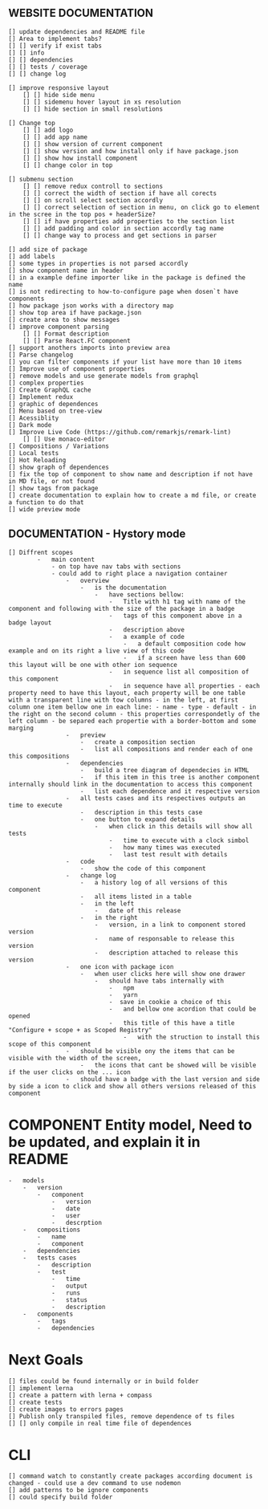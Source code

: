 ## WEBSITE DOCUMENTATION

    [] update dependencies and README file
    [] Area to implement tabs?
    [] [] verify if exist tabs
    [] [] info
    [] [] dependencies
    [] [] tests / coverage
    [] [] change log

    [] improve responsive layout
        [] [] hide side menu
        [] [] sidemenu hover layout in xs resolution
        [] [] hide section in small resolutions

    [] Change top
        [] [] add logo
        [] [] add app name
        [] [] show version of current component
        [] [] show version and how install only if have package.json
        [] [] show how install component
        [] [] change color in top

    [] submenu section
        [] [] remove redux controll to sections
        [] [] correct the width of section if have all corects
        [] [] on scroll select section accordly
        [] [] correct selection of section in menu, on click go to element in the scree in the top pos + headerSize?
        [] [] if have properties add properties to the section list
        [] [] add padding and color in section accordly tag name
        [] [] change way to process and get sections in parser

    [] add size of package
    [] add labels
    [] some types in properties is not parsed accordly
    [] show component name in header
    [] in a example define importer like in the package is defined the name
    [] is not redirecting to how-to-configure page when dosen`t have components
    [] how package json works with a directory map
    [] show top area if have package.json
    [] create area to show messages
    [] improve component parsing
        [] [] Format description
        [] [] Parse React.FC component
    [] support anothers imports into preview area
    [] Parse changelog
    [] you can filter components if your list have more than 10 items
    [] Improve use of component properties
    [] remove models and use generate models from graphql
    [] complex properties
    [] Create GraphQL cache
    [] Implement redux
    [] graphic of dependences
    [] Menu based on tree-view
    [] Acessiblity
    [] Dark mode
    [] Improve Live Code (https://github.com/remarkjs/remark-lint)
        [] [] Use monaco-editor
    [] Compositions / Variations
    [] Local tests
    [] Hot Reloading
    [] show graph of dependences
    [] fix the top of component to show name and description if not have in MD file, or not found
    [] show tags from package
    [] create documentation to explain how to create a md file, or create a function to do that
    [] wide preview mode

## DOCUMENTATION - Hystory mode

    [] Diffrent scopes
            -   main content
                - on top have nav tabs with sections
                - could add to right place a navigation container
                    -   overview
                        -   is the documentation
                            -   have sections bellow:
                                -   Title with h1 tag with name of the component and following with the size of the package in a badge
                                -   tags of this component above in a badge layout
                                -   description above
                                -   a example of code
                                    -   a default composition code how example and on its right a live view of this code
                                    -   if a screen have less than 600 this layout will be one with other ion sequence
                                -   in sequence list all composition of this component
                                -   in sequence have all properties - each property need to have this layout, each property will be one table with a transparent line with tow columns - in the left, at first column one item bellow one in each line: - name - type - default - in the right on the second column - this properties correspondetly of the left column - be separed each propertie with a border-bottom and some marging
                    -   preview
                        -   create a composition section
                        -   list all compositions and render each of one this compositions
                    -   dependencies
                        -   build a tree diagram of dependecies in HTML
                        -   if this item in this tree is another component internally should link in the documentation to access this component
                        -   list each dependence and it respective version
                    -   all tests cases and its respectives outputs an time to execute
                        -   description in this tests case
                        -   one button to expand details
                            -   when click in this details will show all tests
                                -   time to execute with a clock simbol
                                -   how many times was executed
                                -   last test result with details
                    -   code
                        -   show the code of this component
                    -   change log
                        -   a history log of all versions of this component
                        -   all items listed in a table
                        -   in the left
                            -   date of this release
                        -   in the right
                            -   version, in a link to component stored version
                            -   name of responsable to release this version
                            -   description attached to release this version
                    -   one icon with package icon
                        -   when user clicks here will show one drawer
                            -   should have tabs internally with
                                -   npm
                                -   yarn
                                -  save in cookie a choice of this
                                -   and bellow one acordion that could be opened
                                -   this title of this have a title "Configure + scope + as Scoped Registry"
                                    -   with the struction to install this scope of this component
                    -   should be visible ony the items that can be visible with the width of the screen,
                        -   the icons that cant be showed will be visible if the user clicks on the ... icon
                    -   should have a badge with the last version and side by side a icon to click and show all others versions released of this component

# COMPONENT Entity model, Need to be updated, and explain it in README

    -   models
        -   version
            -   component
                -   version
                -   date
                -   user
                -   descrption
        -   compositions
            -   name
            -   component
        -   dependencies
        -   tests cases
            -   description
            -   test
                -   time
                -   output
                -   runs
                -   status
                -   description
        -   components
            -   tags
            -   dependencies

# Next Goals

    [] files could be found internally or in build folder
    [] implement lerna
    [] create a pattern with lerna + compass
    [] create tests
    [] create images to errors pages
    [] Publish only transpiled files, remove dependence of ts files
    [] [] only compile in real time file of dependences

# CLI

    [] command watch to constantly create packages according document is changed - could use a dev command to use nodemon
    [] add patterns to be ignore components
    [] could specify build folder
